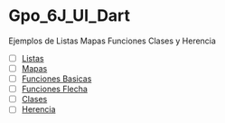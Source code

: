 # Gpo_6J_UI_Dart
Ejemplos de Listas Mapas Funciones Clases y Herencia 
- [ ] [Listas](https://dartpad.dartlang.org/fdf75ec017f5f9ee174c0990cb7389d2)
- [ ] [Mapas](https://dartpad.dartlang.org/)
- [ ] [Funciones Basicas](https://dartpad.dartlang.org/)
- [ ] [Funciones Flecha](https://dartpad.dartlang.org/)
- [ ] [Clases](https://dartpad.dartlang.org/)
- [ ] [Herencia](https://dartpad.dartlang.org/)

